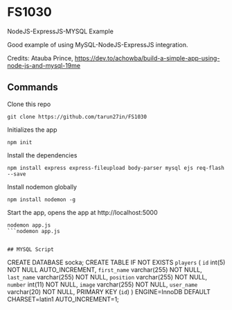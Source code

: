 # FS1030
NodeJS-ExpressJS-MYSQL Example

Good example of using MySQL-NodeJS-ExpressJS integration.

Credits: Atauba Prince, https://dev.to/achowba/build-a-simple-app-using-node-js-and-mysql-19me


## Commands

Clone this repo

```
git clone https://github.com/tarun27in/FS1030
```

Initializes the app

```
npm init
```

Install the dependencies

```
npm install express express-fileupload body-parser mysql ejs req-flash --save
```

Install nodemon globally

```
npm install nodemon -g
```

Start the app, opens the app at http://localhost:5000

```
nodemon app.js
```nodemon app.js


## MYSQL Script

```
CREATE DATABASE socka;
CREATE TABLE IF NOT EXISTS `players` (
  `id` int(5) NOT NULL AUTO_INCREMENT,
  `first_name` varchar(255) NOT NULL,
  `last_name` varchar(255) NOT NULL,
  `position` varchar(255) NOT NULL,
  `number` int(11) NOT NULL,
  `image` varchar(255) NOT NULL,
  `user_name` varchar(20) NOT NULL,
  PRIMARY KEY (`id`)
) ENGINE=InnoDB  DEFAULT CHARSET=latin1 AUTO_INCREMENT=1;
```